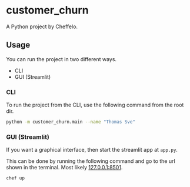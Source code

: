 # customer_churn

A Python project by Cheffelo.

## Usage

You can run the project in two different ways.

- CLI
- GUI (Streamlit)

### CLI
To run the project from the CLI, use the following command from the root dir.

```bash
python -m customer_churn.main --name "Thomas Sve"
```

### GUI (Streamlit)
If you want a graphical interface, then start the streamlit app at `app.py`.

This can be done by running the following command and go to the url shown in the terminal. Most likely [127.0.0.1:8501](127.0.0.1:8501).

```bash
chef up
```
